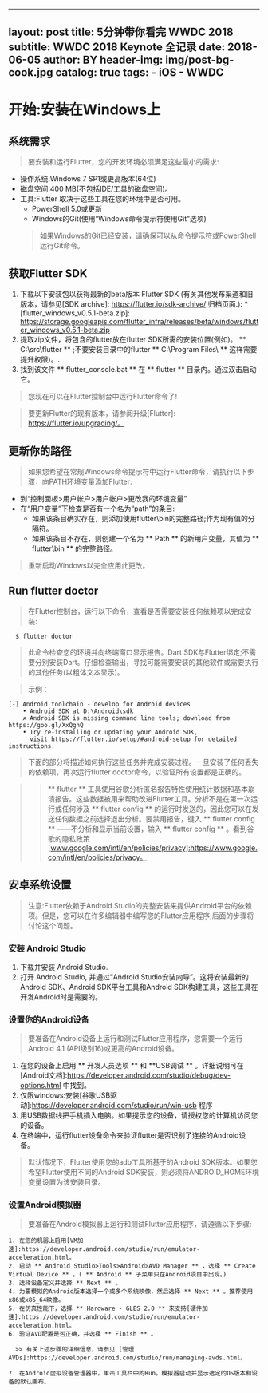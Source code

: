 
---
layout:     post
title:      5分钟带你看完 WWDC 2018
subtitle:   WWDC 2018 Keynote 全记录
date:       2018-06-05
author:     BY
header-img: img/post-bg-cook.jpg
catalog: true
tags:
    - iOS
    - WWDC
---

# 开始:安装在Windows上

## 系统需求

> 要安装和运行Flutter，您的开发环境必须满足这些最小的需求:

  * 操作系统:Windows 7 SP1或更高版本(64位)
  * 磁盘空间:400 MB(不包括IDE/工具的磁盘空间)。
  * 工具:Flutter 取决于这些工具在您的环境中是否可用。
     * PowerShell 5.0或更新
     * Windows的Git(使用“Windows命令提示符使用Git”选项)
     > 如果Windows的Git已经安装，请确保可以从命令提示符或PowerShell运行Git命令。

## 获取Flutter SDK

  1. 下载以下安装包以获得最新的beta版本 Flutter SDK (有关其他发布渠道和旧版本，请参见[SDK archive]: https://flutter.io/sdk-archive/ 归档页面.):
    * [flutter_windows_v0.5.1-beta.zip]: https://storage.googleapis.com/flutter_infra/releases/beta/windows/flutter_windows_v0.5.1-beta.zip
  2. 提取zip文件，将包含的flutter放在flutter SDK所需的安装位置(例如)。 ** C:\src\flutter ** ;不要安装目录中的flutter ** C:\Program Files\ ** 这样需要提升权限)。.
  3. 找到该文件 ** flutter_console.bat ** 在 ** flutter ** 目录内。通过双击启动它。
> 您现在可以在Flutter控制台中运行Flutter命令了!

> 要更新Flutter的现有版本，请参阅升级[Flutter]: https://flutter.io/upgrading/。

## 更新你的路径

> 如果您希望在常规Windows命令提示符中运行Flutter命令，请执行以下步骤，向PATH环境变量添加Flutter:
  
  * 到“控制面板>用户帐户>用户帐户>更改我的环境变量”
  * 在“用户变量”下检查是否有一个名为“path”的条目:
    * 如果该条目确实存在，则添加使用flutter\bin的完整路径;作为现有值的分隔符。
    * 如果该条目不存在，则创建一个名为 ** Path ** 的新用户变量，其值为 ** flutter\bin ** 的完整路径。
> 重新启动Windows以完全应用此更改。

## Run flutter doctor

> 在Flutter控制台，运行以下命令，查看是否需要安装任何依赖项以完成安装:

  ```
    $ flutter doctor
  ```

> 此命令检查您的环境并向终端窗口显示报告。Dart SDK与Flutter绑定;不需要分别安装Dart。仔细检查输出，寻找可能需要安装的其他软件或需要执行的其他任务(以粗体文本显示)。

 > 示例：

```
[-] Android toolchain - develop for Android devices
    • Android SDK at D:\Android\sdk
    ✗ Android SDK is missing command line tools; download from https://goo.gl/XxQghQ
    • Try re-installing or updating your Android SDK,
      visit https://flutter.io/setup/#android-setup for detailed instructions.
```

> 下面的部分将描述如何执行这些任务并完成安装过程。一旦安装了任何丢失的依赖项，再次运行flutter doctor命令，以验证所有设置都是正确的。

>> ** flutter ** 工具使用谷歌分析匿名报告特性使用统计数据和基本崩溃报告。这些数据被用来帮助改进Flutter工具。分析不是在第一次运行或任何涉及 ** flutter config ** 的运行时发送的，因此您可以在发送任何数据之前选择退出分析。要禁用报告，键入 ** flutter config ** ——不分析和显示当前设置，输入 ** flutter config ** 。看到谷歌的隐私政策[www.google.com/intl/en/policies/privacy]:https://www.google.com/intl/en/policies/privacy。

## 安卓系统设置

> 注意:Flutter依赖于Android Studio的完整安装来提供Android平台的依赖项。但是，您可以在许多编辑器中编写您的Flutter应用程序;后面的步骤将讨论这个问题。

### 安装 Android Studio

  1. 下载并安装 Android Studio.
  2. 打开 Android Studio, 并通过“Android Studio安装向导”。这将安装最新的Android SDK、Android SDK平台工具和Android SDK构建工具，这些工具在开发Android时是需要的。

### 设置你的Android设备

> 要准备在Android设备上运行和测试Flutter应用程序，您需要一个运行Android 4.1 (API级别16)或更高的Android设备。

  1. 在您的设备上启用 ** 开发人员选项 ** 和 **USB调试 ** 。详细说明可在[Android文档]:https://developer.android.com/studio/debug/dev-options.html 中找到。
  2. 仅限windows:安装[谷歌USB驱动]:https://developer.android.com/studio/run/win-usb 程序
  3. 用USB数据线把手机插入电脑。如果提示您的设备，请授权您的计算机访问您的设备。
  4. 在终端中，运行flutter设备命令来验证flutter是否识别了连接的Android设备。
  
 > 默认情况下，Flutter使用您的adb工具所基于的Android SDK版本。如果您希望Flutter使用不同的Android SDK安装，则必须将ANDROID_HOME环境变量设置为该安装目录。
 
 ### 设置Android模拟器
 
  > 要准备在Android模拟器上运行和测试Flutter应用程序，请遵循以下步骤:
  
    1. 在您的机器上启用[VM加速]:https://developer.android.com/studio/run/emulator-acceleration.html。
    2. 启动 ** Android Studio>Tools>Android>AVD Manager ** ，选择 ** Create Virtual Device ** 。( ** Android ** 子菜单只在Android项目中出现。)
    3. 选择设备定义并选择 ** Next ** 。
    4. 为要模拟的Android版本选择一个或多个系统映像，然后选择 ** Next ** 。推荐使用x86或x86_64映像。
    5. 在仿真性能下，选择 ** Hardware - GLES 2.0 ** 来支持[硬件加速]:https://developer.android.com/studio/run/emulator-acceleration.html。
    6. 验证AVD配置是否正确，并选择 ** Finish ** 。
    
      >> 有关上述步骤的详细信息，请参见 [管理AVDs]:https://developer.android.com/studio/run/managing-avds.html。
      
    7. 在Android虚拟设备管理器中，单击工具栏中的Run。模拟器启动并显示选定的OS版本和设备的默认画布。
